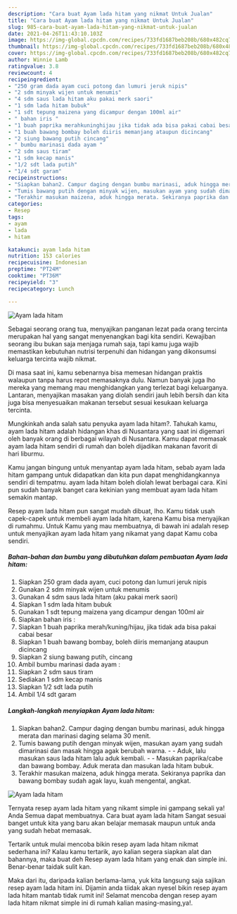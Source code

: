 ```yaml
---
description: "Cara buat Ayam lada hitam yang nikmat Untuk Jualan"
title: "Cara buat Ayam lada hitam yang nikmat Untuk Jualan"
slug: 985-cara-buat-ayam-lada-hitam-yang-nikmat-untuk-jualan
date: 2021-04-26T11:43:10.103Z
image: https://img-global.cpcdn.com/recipes/733fd1687beb208b/680x482cq70/ayam-lada-hitam-foto-resep-utama.jpg
thumbnail: https://img-global.cpcdn.com/recipes/733fd1687beb208b/680x482cq70/ayam-lada-hitam-foto-resep-utama.jpg
cover: https://img-global.cpcdn.com/recipes/733fd1687beb208b/680x482cq70/ayam-lada-hitam-foto-resep-utama.jpg
author: Winnie Lamb
ratingvalue: 3.8
reviewcount: 4
recipeingredient:
- "250 gram dada ayam cuci potong dan lumuri jeruk nipis"
- "2 sdm minyak wijen untuk menumis"
- "4 sdm saus lada hitam aku pakai merk saori"
- "1 sdm lada hitam bubuk"
- "1 sdt tepung maizena yang dicampur dengan 100ml air"
- " bahan iris "
- "1 buah paprika merahkuninghijau jika tidak ada bisa pakai cabai besar"
- "1 buah bawang bombay boleh diiris memanjang ataupun dicincang"
- "2 siung bawang putih cincang"
- " bumbu marinasi dada ayam "
- "2 sdm saus tiram"
- "1 sdm kecap manis"
- "1/2 sdt lada putih"
- "1/4 sdt garam"
recipeinstructions:
- "Siapkan bahan2. Campur daging dengan bumbu marinasi, aduk hingga merata dan marinasi daging selama 30 menit."
- "Tumis bawang putih dengan minyak wijen, masukan ayam yang sudah dimarinasi dan masak hingga agak berubah warna.  Aduk, lalu masukan saus lada hitam lalu aduk kembali.  Masukan paprika/cabe dan bawang bombay. Aduk merata dan masukan lada hitam bubuk."
- "Terakhir masukan maizena, aduk hingga merata. Sekiranya paprika dan bawang bombay sudah agak layu, kuah mengental, angkat."
categories:
- Resep
tags:
- ayam
- lada
- hitam

katakunci: ayam lada hitam 
nutrition: 153 calories
recipecuisine: Indonesian
preptime: "PT24M"
cooktime: "PT36M"
recipeyield: "3"
recipecategory: Lunch

---
```



![Ayam lada hitam](https://img-global.cpcdn.com/recipes/733fd1687beb208b/680x482cq70/ayam-lada-hitam-foto-resep-utama.jpg)

Sebagai seorang orang tua, menyajikan panganan lezat pada orang tercinta merupakan hal yang sangat menyenangkan bagi kita sendiri. Kewajiban seorang ibu bukan saja menjaga rumah saja, tapi kamu juga wajib memastikan kebutuhan nutrisi terpenuhi dan hidangan yang dikonsumsi keluarga tercinta wajib nikmat.

Di masa  saat ini, kamu sebenarnya bisa memesan hidangan praktis walaupun tanpa harus repot memasaknya dulu. Namun banyak juga lho mereka yang memang mau menghidangkan yang terlezat bagi keluarganya. Lantaran, menyajikan masakan yang diolah sendiri jauh lebih bersih dan kita juga bisa menyesuaikan makanan tersebut sesuai kesukaan keluarga tercinta. 



Mungkinkah anda salah satu penyuka ayam lada hitam?. Tahukah kamu, ayam lada hitam adalah hidangan khas di Nusantara yang saat ini digemari oleh banyak orang di berbagai wilayah di Nusantara. Kamu dapat memasak ayam lada hitam sendiri di rumah dan boleh dijadikan makanan favorit di hari liburmu.

Kamu jangan bingung untuk menyantap ayam lada hitam, sebab ayam lada hitam gampang untuk didapatkan dan kita pun dapat menghidangkannya sendiri di tempatmu. ayam lada hitam boleh diolah lewat berbagai cara. Kini pun sudah banyak banget cara kekinian yang membuat ayam lada hitam semakin mantap.

Resep ayam lada hitam pun sangat mudah dibuat, lho. Kamu tidak usah capek-capek untuk membeli ayam lada hitam, karena Kamu bisa menyajikan di rumahmu. Untuk Kamu yang mau membuatnya, di bawah ini adalah resep untuk menyajikan ayam lada hitam yang nikamat yang dapat Kamu coba sendiri.

<!--inarticleads1-->

##### Bahan-bahan dan bumbu yang dibutuhkan dalam pembuatan Ayam lada hitam:

1. Siapkan 250 gram dada ayam, cuci potong dan lumuri jeruk nipis
1. Gunakan 2 sdm minyak wijen untuk menumis
1. Gunakan 4 sdm saus lada hitam (aku pakai merk saori)
1. Siapkan 1 sdm lada hitam bubuk
1. Gunakan 1 sdt tepung maizena yang dicampur dengan 100ml air
1. Siapkan  bahan iris :
1. Siapkan 1 buah paprika merah/kuning/hijau, jika tidak ada bisa pakai cabai besar
1. Siapkan 1 buah bawang bombay, boleh diiris memanjang ataupun dicincang
1. Siapkan 2 siung bawang putih, cincang
1. Ambil  bumbu marinasi dada ayam :
1. Siapkan 2 sdm saus tiram
1. Sediakan 1 sdm kecap manis
1. Siapkan 1/2 sdt lada putih
1. Ambil 1/4 sdt garam




<!--inarticleads2-->

##### Langkah-langkah menyiapkan Ayam lada hitam:

1. Siapkan bahan2. Campur daging dengan bumbu marinasi, aduk hingga merata dan marinasi daging selama 30 menit.
1. Tumis bawang putih dengan minyak wijen, masukan ayam yang sudah dimarinasi dan masak hingga agak berubah warna. -  - Aduk, lalu masukan saus lada hitam lalu aduk kembali. -  - Masukan paprika/cabe dan bawang bombay. Aduk merata dan masukan lada hitam bubuk.
1. Terakhir masukan maizena, aduk hingga merata. Sekiranya paprika dan bawang bombay sudah agak layu, kuah mengental, angkat.
<img src="//assets-global.cpcdn.com/assets/icons/button_play-2c75c40dde080a61004c1f40b05d8f140eaff45d7e9e6481dc71c63d2e7c4909.png" alt="Ayam lada hitam">



Ternyata resep ayam lada hitam yang nikamt simple ini gampang sekali ya! Anda Semua dapat membuatnya. Cara buat ayam lada hitam Sangat sesuai banget untuk kita yang baru akan belajar memasak maupun untuk anda yang sudah hebat memasak.

Tertarik untuk mulai mencoba bikin resep ayam lada hitam nikmat sederhana ini? Kalau kamu tertarik, ayo kalian segera siapkan alat dan bahannya, maka buat deh Resep ayam lada hitam yang enak dan simple ini. Benar-benar taidak sulit kan. 

Maka dari itu, daripada kalian berlama-lama, yuk kita langsung saja sajikan resep ayam lada hitam ini. Dijamin anda tiidak akan nyesel bikin resep ayam lada hitam mantab tidak rumit ini! Selamat mencoba dengan resep ayam lada hitam nikmat simple ini di rumah kalian masing-masing,ya!.

